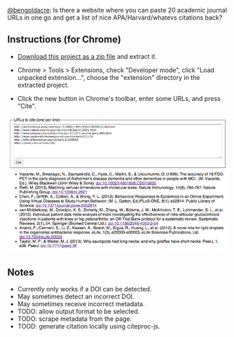 [@bengoldacre](https://twitter.com/bengoldacre/status/366657597190832129): Is there a website where you can paste 20 academic journal URLs in one go and get a list of nice APA/Harvard/whatevs citations back?

## Instructions (for Chrome)

 * [Download this project as a zip file](https://github.com/hubgit/cite-urls/archive/master.zip) and extract it.

 * Chrome > Tools > Extensions, check "Developer mode", click "Load unpacked extension...", choose the "extension" directory in the extracted project.

 * Click the new button in Chrome's toolbar, enter some URLs, and press "Cite".

 ![Screenshot](screenshot.png)

## Notes

 * Currently only works if a DOI can be detected.
 * May sometimes detect an incorrect DOI.
 * May sometimes receive incorrect metadata.
 * TODO: allow output format to be selected.
 * TODO: scrape metadata from the page.
 * TOOD: generate citation locally using citeproc-js.
